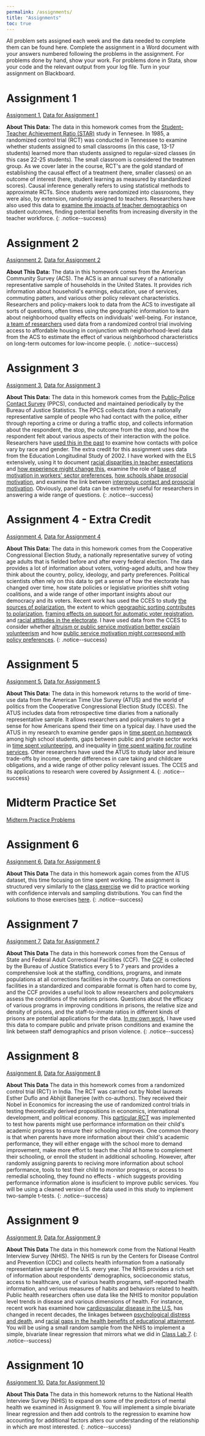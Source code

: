 ```yaml
---
permalink: /assignments/
title: "Assignments"
toc: true
---
```


All problem sets assigned each week and the data needed to complete them can be found here. Complete the assignment in a Word document with your answers numbered following the problems in the assignment. For problems done by hand, show your work. For problems done in Stata, show your code and the relevant output from your log file. Turn in your assignment on Blackboard.

# Assignment 1
[Assignment 1](https://stevebholt.github.io/rpad316/assets/documents/homework1_handout.pdf), [Data for Assignment 1](https://www.dropbox.com/sh/h4664kmmhwaqpn9/AACbrgK3YK7S-wmDqTtIE6TNa?dl=0)

**About This Data:** The data in this homework comes from the [Student-Teacher Achievement Ratio (STAR)](https://edsource.org/wp-content/uploads/old/STAR.pdf) study in Tennesee. In 1985, a randomized control trial (RCT) was conducted in Tennessee to examine whether students assigned to small classrooms (in this case, 13-17 students) learned more than students assigned to regular-sized classes (in this case 22-25 students). The small classroom is considered the treatmen group. As we cover later in the course, RCT's are the gold standard of establishing the causal effect of a treatment (here, smaller classes) on an outcome of interest (here, student learning as measured by standardized scores). Causal inference generally refers to using statistical methods to approximate RCTs. Since students were randomized into classrooms, they were also, by extension, randomly assigned to teachers. Researchers have also used this data to [examine the impacts of teacher demographics](https://stevebholt.github.io/rpad316/assets/documents/longrun.pdf) on student outcomes, finding potential benefits from increasing diversity in the teacher workforce.
{: .notice--success}

# Assignment 2
[Assignment 2](https://stevebholt.github.io/rpad316/assets/documents/homework2handout.pdf), [Data for Assignment 2](https://www.dropbox.com/sh/ton6bo6jt7w8d1y/AAApXhWd61KVyGhRhKeNRxx4a?dl=0)

**About This Data:** The data in this homework comes from the American Community Survey (ACS). The ACS is an annual survey of a nationally representative sample of households in the United States. It provides rich information about household's earnings, education, use of services, commuting patters, and various other policy relevant characteristics. Researchers and policy-makers look to data from the ACS to investigate all sorts of questions, often times using the geographic information to learn about neighborhood quality effects on individuals' well-being. For instance, [a team of researchers](https://www.nber.org/system/files/working_papers/w18772/w18772.pdf) used data from a randomized control trial involving access to affordable housing in conjunction with neighborhood-level data from the ACS to estimate the effect of various neighborhood characteristics on long-term outcomes for low-income people.
{: .notice--success}

# Assignment 3
[Assignment 3](https://stevebholt.github.io/rpad316/assets/documents/homework3handout.pdf), [Data for Assignment 3](https://www.dropbox.com/sh/0yjpw20fbpp26ii/AABKH2wW-2BpPBXLsIDguJkka?dl=0)

**About This Data:** The data in this homework comes from the [Public-Police Contact Survey](https://bjs.ojp.gov/data-collection/police-public-contact-survey-ppcs) (PPCS), conducted and maintained periodically by the Bureau of Justice Statistics. The PPCS collects data from a nationally representative sample of people who had contact with the police, either through reporting a crime or during a traffic stop, and collects information about the respondent, the stop, the outcome from the stop, and how the respondent felt about various aspects of their interaction with the police. Researchers have [used this in the past](https://www.journals.uchicago.edu/doi/full/10.1086/696355) to examine how contacts with police vary by race and gender. The extra credit for this assignment uses data from the Education Longitudinal Study of 2002. I have worked with the ELS extensively, using it to document [racial disparities in teacher expectations](https://stevebholt.github.io/files/GershensonHoltPapageorgeEER.pdf) and [how experience might change this](https://stevebholt.github.io/files/VinopalHolt2019ER.pdf), examine the role of [base of motivation in workers' sector preferences](https://stevebholt.github.io/files/Holt2018PAR.pdf), [how schools shape prosocial motivation](https://stevebholt.github.io/files/Holt2018IPMJ.pdf), and examine the link between [intergroup contact and prosocial motivation](https://journals.sagepub.com/doi/10.1177/0734371X20966652). Obviously, panel data can be extremely useful for researchers in answering a wide range of questions.
{: .notice--success}

# Assignment 4 - Extra Credit
[Assignment 4](https://stevebholt.github.io/rpad316/assets/documents/homework4handout.pdf), [Data for Assignment 4](https://www.dropbox.com/sh/r46xm6jfqcir75f/AAD8-87DKM7mmmd7QQ1VaN6Oa?dl=0)

**About This Data:** The data in this homework comes from the Cooperative Congressional Election Study, a nationally representative survey of voting age adults that is fielded before and after every federal election. The data provides a lot of information about voters, voting-aged adults, and how they think about the country, policy, ideology, and party preferences. Political scientists often rely on this data to get a sense of how the electorate has changed over time, how state policies or legislative priorities shift voting coalitions, and a wide range of other important insights about our democracy and its voters. Recent work has used the CCES to study [the sources of polarization](https://journals.sagepub.com/doi/pdf/10.1177/0002764212463352?casa_token=m1YJEQZkoSoAAAAA:oBXQSA74EjlbUVlwGUAUrTru_E3CKzPLyfXz0u1h_CiSusZz9v8XySp6-94tit6b9kG-SWbeL8bXYg), the extent to which [geographic sorting contributes to polarization](https://journals.sagepub.com/doi/pdf/10.1177/1532673X10396303?casa_token=6C0KdNsRm04AAAAA:x8N119jn3k2REeaR2UUqz-JCOoYb4poWnENSeXoNbHo7nsorYfmc7fMem3BC0Zl4RjEwo5EL5nyK1Q), [framing effects on support for automatic voter registration](https://journals.sagepub.com/doi/full/10.1177/1532673X20922525?casa_token=rHZVmf8rQsEAAAAA:7IwVIhyJBw_tw6bw3R8Cr360sWnzYN0gpJRlYzJKrTFmJgFxiCCEXW4F7TPQnDKBjtULAkjI8n_zpQ), and [racial attitudes in the electorate](https://www.cambridge.org/core/journals/ps-political-science-and-politics/article/fear-institutionalized-racism-and-empathy-the-underlying-dimensions-of-whites-racial-attitudes/F6205AFDA74F11AAAA518DA240AC7995). I have used data from the CCES to consider whether [altruism or public service motivation better explain volunteerism](https://stevebholt.github.io/files/PiatakHolt2019JPART.pdf) and how [public service motivation might correspond with policy preferences](https://www.cambridge.org/core/elements/abs/public-service-motivation-and-public-opinion/0BBE98D237FF784AD3BCA0E3C2032D9E). 
{: .notice--success}

# Assignment 5
[Assignment 5](https://stevebholt.github.io/rpad316/assets/documents/homework5handout.pdf), [Data for Assignment 5](https://www.dropbox.com/sh/rh7k0hggnui7c79/AABedp6YK6g_fRhNWxWjpMSma?dl=0)

**About This Data:** The data in this homework returns to the world of time-use data from the American Time Use Survey (ATUS) and the world of politics from the Cooperative Congressional Election Study (CCES). The ATUS includes data from retrospective time diaries from a nationally representative sample. It allows researchers and policymakers to get a sense for how Americans spend their time on a typical day. I have used the ATUS in my research to examine gender gaps in [time spent on homework](https://stevebholt.github.io/files/GershensonHoltER.pdf) among high school students, gaps between public and private sector works in [time spent volunteering](https://stevebholt.github.io/files/Holt2019JPART.pdf), and inequality in [time spent waiting for routine services](https://osf.io/preprints/socarxiv/jbk3x/). Other researchers have used the ATUS to study labor and leisure trade-offs by income, gender differences in care taking and childcare obligations, and a wide range of other policy relevant issues. The CCES and its applications to research were covered by Assignment 4.
{: .notice--success}

# Midterm Practice Set
[Midterm Practice Problems](https://stevebholt.github.io/rpad316/assets/documents/Midterm_Sample_questions.pdf)

# Assignment 6
[Assignment 6](https://stevebholt.github.io/rpad316/assets/documents/homework6handout.pdf), [Data for Assignment 6](https://www.dropbox.com/sh/njfp9hkyuxxd0ve/AACqfk12od3D1JJKt7pJN0sGa?dl=0)

**About This Data** The data in this homework again comes from the ATUS dataset, this time focusing on time spent working. The assignment is structured very similarly to the [class exercise](https://stevebholt.github.io/rpad316/assets/documents/Class_exercise.docx) we did to practice working with confidence intervals and sampling distributions. You can find the solutions to those exercises [here](https://stevebholt.github.io/rpad316/assets/documents/Class_exercise_solutions.pdf).
{: .notice--success}

# Assignment 7
[Assignment 7](https://stevebholt.github.io/rpad316/assets/documents/homework7handout.pdf), [Data for Assignment 7](https://www.dropbox.com/sh/h60ek58i4edlald/AAB9SRzjlh_cWqo3J2ZVYA3Ua?dl=0)

**About This Data** The data in this homework comes from the Census of State and Federal Adult Correctional Facilities (CCF). The [CCF](https://bjs.ojp.gov/data-collection/census-state-and-federal-adult-correctional-facilities-ccf-formerly-csfacf) is collected by the Bureau of Justice Statistics every 5 to 7 years and provides a comprehensive look at the staffing, conditions, programs, and inmate populations at all corrections facilities in the country. Data on corrections facilities in a standardized and comparable format is often hard to come by, and the CCF provides a useful look to allow researchers and policymakers assess the conditions of the nations prisons. Questions about the efficacy of various programs in improving conditions in prisons, the relative size and density of prisons, and the staff-to-inmate ratios in different kinds of prisons are potential applications for the data. [In my own work](https://stevebholt.github.io/files/JohnstonHolt2019PSJ.pdf), I have used this data to compare public and private prison conditions and examine the link between staff demographics and prison violence. 
{: .notice--success}

# Assignment 8
[Assignment 8](https://stevebholt.github.io/rpad316/assets/documents/homework8handout.pdf), [Data for Assignment 8](https://www.dropbox.com/sh/bgetig7fh031p1j/AAAnbnus_kHE2Y7sPOaOLb6Fa?dl=0)

**About This Data** The data in this homework comes from a randomized control trial (RCT) in India. The RCT was carried out by Nobel laureats Esther Duflo and Abhijit Banerjee (with co-authors). They received their Nobel in Economics for increasing the use of randomized control trials in testing theoretically derived propositions in economics, international development, and political economy. This [particular RCT](https://economics.mit.edu/files/3117) was implemented to test how parents might use performance information on their child's academic progress to ensure their schooling improves. One common theory is that when parents have more information about their child's academic performance, they will either engage with the school more to demand improvement, make more effort to teach the child at home to complement their schooling, or enroll the student in additional schooling. However, after randomly assigning parents to reciving more information about school performance, tools to test their child to monitor progress, or access to remedial schooling, they found no effects - which suggests providing performance information alone is insuficient to improve public services. You will be using a cleaned version of the data used in this study to implement two-sample t-tests.
{: .notice--success}

# Assignment 9
[Assignment 9](https://stevebholt.github.io/rpad316/assets/documents/homework9.pdf), [Data for Assignment 9](https://www.dropbox.com/sh/t6jztkakm217ys9/AABkUh9JYQKzFAb7UoiY3Jo6a?dl=0)

**About This Data** The data in this homework come from the National Health Interview Survey (NHIS). The NHIS is run by the Centers for Disease Control and Prevention (CDC) and collects health information from a nationally representative sample of the U.S. every year. The NHIS provides a rich set of information about respondents' demographics, socioeconomic status, access to healthcare, use of various health programs, self-reported health information, and verious measures of habits and behaviors related to health. Public health researchers often use data like the NHIS to monitor population level trends in disease and various dimensions of health. For instance, recent work has examined how [cardiovascular disease in the U.S.](https://doi.org/10.1016/j.annepidem.2020.10.002) has changed in recent decades, the linkages between [psychological distress and death](https://doi.org/10.1016/j.annepidem.2021.01.002), and [racial gaps in the health benefits of educational attainment](https://www.ncbi.nlm.nih.gov/pmc/articles/PMC6812545/). You will be using a small random sample from the NHIS to implement a simple, bivariate linear regression that mirrors what we did in [Class Lab 7](https://stevebholt.github.io/rpad316/labs/class-lab-7/).
{: .notice--success}

# Assignment 10
[Assignment 10](https://stevebholt.github.io/rpad316/assets/documents/homework10handout.pdf), [Data for Assignment 10](https://www.dropbox.com/sh/yvx7s71f4we7o67/AADAqGiWtnv66DVbif3GYUnYa?dl=0)

**About This Data** The data in this homework returns to the National Health Interview Survey (NHIS) to expand on some of the predictors of mental health we examined in Assignment 9. You will implement a simple bivariate linear regression and then add controls to the regression to examine how accounting for additional factors alters our understanding of the relationship in which are most interested.
{: .notice--success}